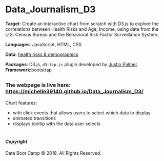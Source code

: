 # Data_Journalism_D3

**Target**: Create an interactive chart from scratch with D3.js to explore the correlations between Health Risks and Age, Income, using data from the U.S. Census Bureau and the Behavioral Risk Factor Surveillance System.

**Languages**: JavaScript, HTML, CSS

**Data**: [health risks & demographics](assets/data/data.csv)

**Packages**: D3.js, `d3-tip.js` plugin developed by [Justin Palmer](https://github.com/Caged). **Framework**:bootstrap

##
### The webpage is live here: https://michelle39140.github.io/Data_Journalism_D3/
Chart features:
* with click events that allows users to select which data to display
* animated transitions
* displays tooltip with the data user selects 
 


#
#### *Copyright*

Data Boot Camp © 2018. All Rights Reserved.
